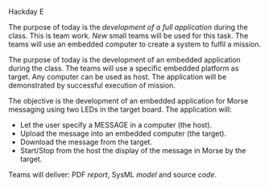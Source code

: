 Hackday E

The purpose of today is the *development of a full application* during the class. This is team work. *New* small teams will be used for this task. The teams will use an embedded computer to create a system to fulfil a mission. 

The purpose of today is the development of an embedded application during the class. The teams will use a specific embedded platform as target. Any computer can be used as host. The application will be demonstrated by successful execution of mission.

The objective is the development of an embedded application for Morse messaging using two LEDs in the target board. The application will:

* Let the user specify a MESSAGE in a computer (the host).
* Upload the message into an embedded computer (the target).
* Download the message from the target.
* Start/Stop from the host the display of the message in Morse by the target.


Teams will deliver: PDF *report*, SysML *model* and source *code*.